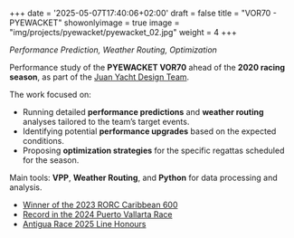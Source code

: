 +++
date = '2025-05-07T17:40:06+02:00'
draft = false
title = "VOR70 - PYEWACKET"
showonlyimage = true
image = "img/projects/pyewacket/pyewacket_02.jpg"
weight = 4
+++

*Performance Prediction, Weather Routing, Optimization*

<!--more-->

Performance study of the **PYEWACKET VOR70** ahead of the **2020 racing season**, as part of the [Juan Yacht Design Team](https://www.juanyachtdesign.com/).

The work focused on:

* Running detailed **performance predictions** and **weather routing** analyses tailored to the team’s target events.
* Identifying potential **performance upgrades** based on the expected conditions.
* Proposing **optimization strategies** for the specific regattas scheduled for the season.

Main tools: **VPP**, **Weather Routing**, and **Python** for data processing and analysis.


* [Winner of the 2023 RORC Caribbean 600](https://caribbean600.rorc.org/pyewacket-70-announced-overall-winner-of-the-2023-rorc-caribbean-600)
* [Record in the 2024 Puerto Vallarta Race](https://www.latitude38.com/lectronic/pyewacket-70-sets-new-puerto-vallarta-race-record/)
* [Antigua Race 2025 Line Honours](https://www.sail-world.com/news/285535/Peters-and-May-Round-Antigua-Race)
